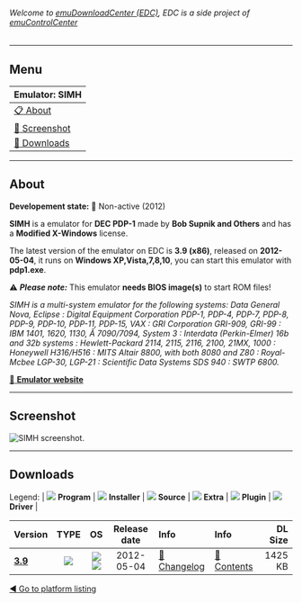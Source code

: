 ###### Welcome to [emuDownloadCenter (EDC)](https://github.com/PhoenixInteractiveNL/emuDownloadCenter/wiki/), EDC is a side project of [emuControlCenter](https://github.com/PhoenixInteractiveNL/emuControlCenter/wiki/)
***
## Menu
| **Emulator: SIMH** |
|:---------|
| [:clipboard: About](#about) |
| [:sunrise: Screenshot](#screenshot) |
| [:floppy_disk: Downloads](#downloads) |
***
## About
**Developement state:** :red_circle: Non-active (2012)

**SIMH** is a emulator for **DEC PDP-1** made by **Bob Supnik and Others** and has a **Modified X-Windows** license.

The latest version of the emulator on EDC is **3.9 (x86)**, released on **2012-05-04**, it runs on **Windows XP,Vista,7,8,10**, you can start this emulator with **pdp1.exe**.

:warning: _**Please note:**_ This emulator **needs BIOS image(s)** to start ROM files!

_SIMH is a multi-system emulator for the following systems: Data General Nova, Eclipse : Digital Equipment Corporation PDP-1, PDP-4, PDP-7, PDP-8, PDP-9, PDP-10, PDP-11, PDP-15, VAX : GRI Corporation GRI-909, GRI-99 : IBM 1401, 1620, 1130, Â 7090/7094, System 3 : Interdata (Perkin-Elmer) 16b and 32b systems : Hewlett-Packard 2114, 2115, 2116, 2100, 21MX, 1000 : Honeywell H316/H516 : MITS Altair 8800, with both 8080 and Z80 : Royal-Mcbee LGP-30, LGP-21 : Scientific Data Systems SDS 940 : SWTP 6800._

[:link: **Emulator website**](http://simh.trailing-edge.com/)
***
## Screenshot
![](https://raw.githubusercontent.com/PhoenixInteractiveNL/emuDownloadCenter/master/hooks/simh/emulator_screen_01.jpg "SIMH screenshot.")
***
## Downloads
Legend:
| ![](https://raw.githubusercontent.com/wiki/PhoenixInteractiveNL/emuDownloadCenter/images_misc/icon_program_24.png) **Program** | 
![](https://raw.githubusercontent.com/wiki/PhoenixInteractiveNL/emuDownloadCenter/images_misc/icon_installer_24.png) **Installer** | 
![](https://raw.githubusercontent.com/wiki/PhoenixInteractiveNL/emuDownloadCenter/images_misc/icon_source_code_24.png) **Source** | 
![](https://raw.githubusercontent.com/wiki/PhoenixInteractiveNL/emuDownloadCenter/images_misc/icon_extra_24.png) **Extra** | 
![](https://raw.githubusercontent.com/wiki/PhoenixInteractiveNL/emuDownloadCenter/images_misc/icon_plugin_24.png) **Plugin** | 
![](https://raw.githubusercontent.com/wiki/PhoenixInteractiveNL/emuDownloadCenter/images_misc/icon_driver_24.png) **Driver** | 


| Version  | TYPE | OS | Release date  | Info       | Info       | DL Size    |
|:---------|:----:|:--:|:-------------:|:-----------|:-----------|-----------:|
| [**3.9**](https://github.com/PhoenixInteractiveNL/edc-repo0005/raw/master/simh/3.9.7z) | ![](https://raw.githubusercontent.com/wiki/PhoenixInteractiveNL/emuDownloadCenter/images_misc/icon_program_24.png) | ![](https://raw.githubusercontent.com/wiki/PhoenixInteractiveNL/emuDownloadCenter/images_misc/logo_windows_24.png)![](https://raw.githubusercontent.com/wiki/PhoenixInteractiveNL/emuDownloadCenter/images_misc/icon_32-bit_24.png) | 2012-05-04 | [:page_facing_up: Changelog](https://github.com/PhoenixInteractiveNL/edc-repo0005/blob/master/simh/3.9_changelog.txt) | [:mag_right: Contents](https://github.com/PhoenixInteractiveNL/edc-repo0005/blob/master/simh/3.9_contents.txt) | 1425 KB |

[:arrow_backward: Go to platform listing](https://github.com/PhoenixInteractiveNL/emuDownloadCenter/wiki/EDC-Platform-List)
